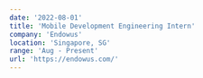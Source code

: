 ```yaml
---
date: '2022-08-01'
title: 'Mobile Development Engineering Intern'
company: 'Endowus'
location: 'Singapore, SG'
range: 'Aug - Present'
url: 'https://endowus.com/'
---
```



